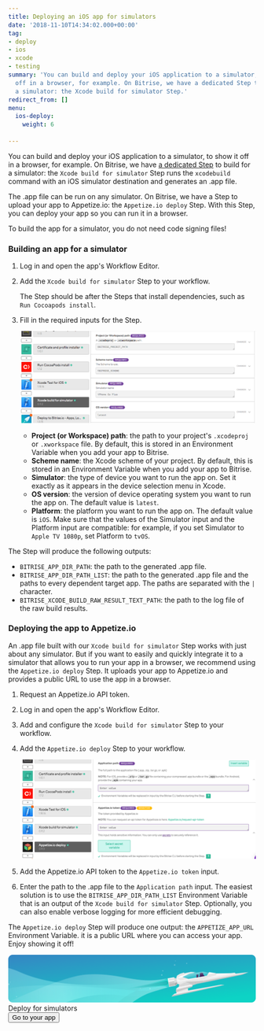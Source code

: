 ```yaml
---
title: Deploying an iOS app for simulators
date: '2018-11-10T14:34:02.000+00:00'
tag:
- deploy
- ios
- xcode
- testing
summary: 'You can build and deploy your iOS application to a simulator, to show it
  off in a browser, for example. On Bitrise, we have a dedicated Step to build for
  a simulator: the Xcode build for simulator Step.'
redirect_from: []
menu:
  ios-deploy:
    weight: 6

---
```

You can build and deploy your iOS application to a simulator, to show it off in a browser, for example. On Bitrise, we have [a dedicated Step](https://www.bitrise.io/integrations/steps/xcode-build-for-simulator) to build for a simulator: the `Xcode build for simulator` Step runs the `xcodebuild` command with an iOS simulator destination and generates an .app file.

The .app file can be run on any simulator. On Bitrise, we have a Step to upload your app to Appetize.io: the `Appetize.io deploy` Step. With this Step, you can deploy your app so you can run it in a browser.

To build the app for a simulator, you do not need code signing files!

### Building an app for a simulator

1. Log in and open the app's Workflow Editor.
2. Add the `Xcode build for simulator` Step to your workflow.

   The Step should be after the Steps that install dependencies, such as `Run Cocoapods install`.
3. Fill in the required inputs for the Step.

   ![](/img/build-for-simulator.png)
   * **Project (or Workspace) path**: the path to your project's `.xcodeproj` or `.xworkspace` file. By default, this is stored in an Environment Variable when you add your app to Bitrise.
   * **Scheme name**: the Xcode scheme of your project. By default, this is stored in an Environment Variable when you add your app to Bitrise.
   * **Simulator**: the type of device you want to run the app on. Set it exactly as it appears in the device selection menu in Xcode.
   * **OS version**: the version of device operating system you want to run the app on. The default value is `latest`.
   * **Platform**: the platform you want to run the app on. The default value is `iOS`. Make sure that the values of the Simulator input and the Platform input are compatible: for example, if you set Simulator to `Apple TV 1080p`, set Platform to `tvOS`.

The Step will produce the following outputs:

* `BITRISE_APP_DIR_PATH`: the path to the generated .app file.
* `BITRISE_APP_DIR_PATH_LIST`: the path to the generated .app file and the paths to every dependent target app. The paths are separated with the `|` character.
* `BITRISE_XCODE_BUILD_RAW_RESULT_TEXT_PATH`: the path to the log file of the raw build results.

### Deploying the app to Appetize.io

An .app file built with our `Xcode build for simulator` Step works with just about any simulator. But if you want to easily and quickly integrate it to a simulator that allows you to run your app in a browser, we recommend using the `Appetize.io deploy` Step. It uploads your app to Appetize.io and provides a public URL to use the app in a browser.

1. Request an Appetize.io API token.
2. Log in and open the app's Workflow Editor.
3. Add and configure the `Xcode build for simulator` Step to your workflow.
4. Add the `Appetize.io deploy` Step to your workflow.

   ![](/img/appetize-deploy.png)
5. Add the Appetize.io API token to the `Appetize.io token` input.
6. Enter the path to the .app file to the `Application path` input. The easiest solution is to use the `BITRISE_APP_DIR_PATH_LIST` Environment Variable that is an output of the `Xcode build for simulator` Step. Optionally, you can also enable verbose logging for more efficient debugging.

The `Appetize.io deploy` Step will produce one output: the `APPETIZE_APP_URL` Environment Variable. it is a public URL where you can access your app. Enjoy showing it off!

<div class="banner">
	<img src="/assets/images/banner-bg-888x170.png" style="border: none;">
	<div class="deploy-text">Deploy for simulators</div>
	<a target="_blank" href="https://app.bitrise.io/dashboard/builds"><button class="button">Go to your app</button></a>
</div>